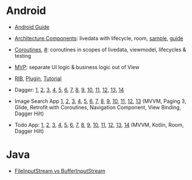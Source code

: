 # Android

- [Android Guide](https://developer.android.com/guide)
- [Architecture Components](https://www.youtube.com/watch?v=FrteWKKVyzI): livedata with lifecycle, room, [sample](https://github.com/android/architecture-components-samples), [guide](https://developer.android.com/jetpack/guide)
- [Coroutines](https://www.youtube.com/watch?v=BOHK_w09pVA), [#](https://www.youtube.com/watch?v=ZTDXo0-SKuU): coroutines in scopes of livedata, viewmodel, lifecycles & testing
- [MVP](https://antonioleiva.com/mvp-android/): separate UI logic & business logic out of View
- [RIB](https://github.com/uber/RIBs), [Plugin](https://github.com/uber/RIBs/wiki/Android-Tooling#ribs-code-generation-plugin-for-android-studio-and-intellij), [Tutorial](https://github.com/uber/RIBs/wiki/Android-Tutorial-1)
- Dagger: [1](https://www.youtube.com/watch?v=ZZ_qek0hGkM&ab_channel=CodinginFlow),
          [2](https://www.youtube.com/watch?v=wJkHYBf8VkA&ab_channel=CodinginFlow),
          [3](https://www.youtube.com/watch?v=tgY4Jw8OFZI&ab_channel=CodinginFlow),
          [4](https://www.youtube.com/watch?v=P9vZ5UAiY_k&ab_channel=CodinginFlow),
          [5](https://www.youtube.com/watch?v=m5K6FO_DH1k&ab_channel=CodinginFlow),
          [6](https://www.youtube.com/watch?v=3itfTHKFOqY&ab_channel=CodinginFlow),
          [7](https://www.youtube.com/watch?v=pAZtgwHJpBg&ab_channel=CodinginFlow),
          [8](https://www.youtube.com/watch?v=3tIvekCTSJg&ab_channel=CodinginFlow),
          [9](https://www.youtube.com/watch?v=2m63wk0M9vM&ab_channel=CodinginFlow),
          [10](https://www.youtube.com/watch?v=qiNuUUPLlkk&ab_channel=CodinginFlow),
          [11](https://www.youtube.com/watch?v=V-CF0BGA-3w&ab_channel=CodinginFlow),
          [12](https://www.youtube.com/watch?v=cLT3jsJdxuk&ab_channel=CodinginFlow),
          [13](https://www.youtube.com/watch?v=zoj9MYxup-0&ab_channel=CodinginFlow),
          [14](https://www.youtube.com/watch?v=V9wSqfvErak&ab_channel=CodinginFlow)
- Image Search App
               [1](https://www.youtube.com/watch?v=m_cMJehM9xc&ab_channel=CodinginFlow),
               [2](https://www.youtube.com/watch?v=IPWnPGLAK8Y&ab_channel=CodinginFlow),
               [3](https://www.youtube.com/watch?v=oCpwq-TX0wc&ab_channel=CodinginFlow),
               [4](https://www.youtube.com/watch?v=IRL5Z6CarBw&ab_channel=CodinginFlow),
               [5](https://www.youtube.com/watch?v=pRBhrrpAyP8&ab_channel=CodinginFlow),
               [6](https://www.youtube.com/watch?v=y2M8gLBUeW4&ab_channel=CodinginFlow),
               [7](https://www.youtube.com/watch?v=r3bGlWtUcuY&ab_channel=CodinginFlow),
               [8](https://www.youtube.com/watch?v=EjD_3ifOxVA&ab_channel=CodinginFlow),
               [9](https://www.youtube.com/watch?v=We1cVhZHirk&ab_channel=CodinginFlow),
               [10](https://www.youtube.com/watch?v=xao8KwaaKwQ&ab_channel=CodinginFlow),
               [11](https://www.youtube.com/watch?v=sLY7ywrYUNw&ab_channel=CodinginFlow),
               [12](https://www.youtube.com/watch?v=RJusvbfSX-0&ab_channel=CodinginFlow),
               [13](https://www.youtube.com/watch?v=KsKXYOLrTXw&ab_channel=CodinginFlow)
(MVVM, Paging 3, Glide, Retrofit with Coroutines, Navigation Component, View Binding, Dagger Hilt)
               
- Todo App: 
          [1](https://www.youtube.com/watch?v=Udk6iaR-RXA&ab_channel=CodinginFlow),
          [2](https://www.youtube.com/watch?v=EOyNoduNZFY&ab_channel=CodinginFlow),
          [3](https://www.youtube.com/watch?v=SVJFBAKcZSQ&ab_channel=CodinginFlow),
          [4](https://www.youtube.com/watch?v=eVsiefsFuoQ&t=46s&ab_channel=CodinginFlow),
          [5](https://www.youtube.com/watch?v=eLbgQYMGMm4&ab_channel=CodinginFlow),
          [6](https://www.youtube.com/watch?v=bp7F-XB01kw&ab_channel=CodinginFlow),
          [7](https://www.youtube.com/watch?v=dd_Lv7AxqkY&ab_channel=CodinginFlow),
          [8](https://www.youtube.com/watch?v=Q5OKmS0unAI&ab_channel=CodinginFlow),
          [9](https://www.youtube.com/watch?v=SBQ26-LDOTE&ab_channel=CodinginFlow),
          [10](https://www.youtube.com/watch?v=1C1Hw8s2IEM&ab_channel=CodinginFlow),
          [11](https://www.youtube.com/watch?v=qI1RDiCmMbo&ab_channel=CodinginFlow),
          [12](https://www.youtube.com/watch?v=wHr0h3tHf9k&ab_channel=CodinginFlow),
          [13](https://www.youtube.com/watch?v=oV7PjbYNido&ab_channel=CodinginFlow),
          [14](https://www.youtube.com/watch?v=z3q943EPP5s&ab_channel=CodinginFlow)
(MVVM, Kotlin, Room, Dagger Hilt)


# Java

- [FileInputStream vs BufferInputStream](https://bit.ly/34V3Fbp)
